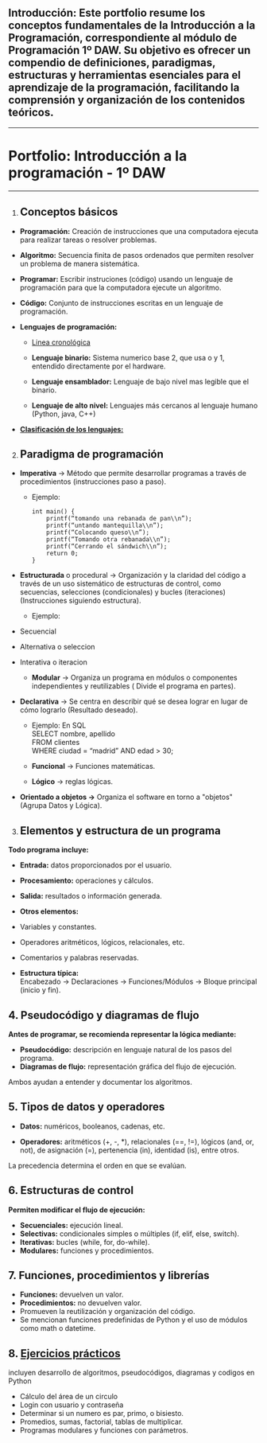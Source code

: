 ## **Introducción:** Este portfolio resume los conceptos fundamentales de la Introducción a la Programación, correspondiente al módulo de Programación 1º DAW. Su objetivo es ofrecer un compendio de definiciones, paradigmas, estructuras y herramientas esenciales para el aprendizaje de la programación, facilitando la comprensión y organización de los contenidos teóricos.

---

# Portfolio: Introducción a la programación \- 1º DAW

---

1. ##  Conceptos básicos 

     
* **Programación:** Creación de instrucciones que una computadora ejecuta para realizar tareas o resolver problemas.  
    
* **Algoritmo:** Secuencia finita de pasos ordenados que permiten resolver un problema de manera sistemática.  
    
* **Programar:** Escribir instruciones (código) usando un lenguaje de programación para que la computadora ejecute un algoritmo.  
    
* **Código:** Conjunto de instrucciones escritas en un lenguaje de programación.  
    
* **Lenguajes de programación:**  
  * [Linea cronológica](https://github.com/jrocher526/PROGR/blob/main/UD%201/Actividades/Act%208.%20L%C3%ADnea%20cronol%C3%B3gica.pdf)   
  * **Lenguaje binario:** Sistema numerico base 2, que usa o y 1, entendido directamente por el hardware.  
      
  * **Lenguaje ensamblador:** Lenguaje de bajo nivel mas legible que el binario.  
      
  * **Lenguaje de alto nivel:** Lenguajes más cercanos al lenguaje humano (Python, java, C++)


* [**Clasificación de los lenguajes:**](https://github.com/jrocher526/PROGR/blob/main/UD%201/Actividades/Act%203.%20Tabla%20de%20lenguajes.pdf)

2. ## Paradigma de programación

* **Imperativa** → Método que permite desarrollar programas a través de procedimientos (instrucciones paso a paso).  
  * Ejemplo:

		int main() {  
			printf(“tomando una rebanada de pan\\n”);  
			printf(“untando mantequilla\\n”);  
			printf(“Colocando queso\\n”);  
			printf(“Tomando otra rebanada\\n”);  
			printf(“Cerrando el sándwich\\n”);  
			return 0;  
		}

* **Estructurada** o procedural → Organización y la claridad del código a través de un uso sistemático de estructuras de control, como secuencias, selecciones (condicionales) y bucles (iteraciones) (Instrucciones siguiendo estructura).  
    
  * Ejemplo:

* Secuencial  
* Alternativa o seleccion  
* Interativa o iteracion

  * **Modular** → Organiza un programa en módulos o componentes independientes y reutilizables ( Divide el programa en partes).  
      
* **Declarativa** → Se centra en describir qué se desea lograr en lugar de cómo lograrlo (Resultado deseado).  
  * Ejemplo: En SQL  
    SELECT nombre, apellido  
    FROM clientes  
    WHERE ciudad \= “madrid” AND edad \> 30;  
      
  * **Funcional** → Funciones matemáticas.  
  * **Lógico** → reglas lógicas.  
      
* **Orientado a objetos →** Organiza el software en torno a "objetos" (Agrupa Datos y Lógica).

3. ## Elementos y estructura de un programa

**Todo programa incluye:**

* **Entrada:** datos proporcionados por el usuario.  
* **Procesamiento:** operaciones y cálculos.  
* **Salida:** resultados o información generada.  
    
* **Otros elementos:**  
* Variables y constantes.  
* Operadores aritméticos, lógicos, relacionales, etc.  
* Comentarios y palabras reservadas.

* **Estructura típica:**  
  Encabezado → Declaraciones → Funciones/Módulos → Bloque principal (inicio y fin).

## 4\. Pseudocódigo y diagramas de flujo

**Antes de programar, se recomienda representar la lógica mediante:**

* **Pseudocódigo:** descripción en lenguaje natural de los pasos del programa.  
* **Diagramas de flujo:** representación gráfica del flujo de ejecución.


Ambos ayudan a entender y documentar los algoritmos.

## 5\. Tipos de datos y operadores

* **Datos:** numéricos, booleanos, cadenas, etc.

* **Operadores:** aritméticos (+, \-, \*), relacionales (==, \!=), lógicos (and, or, not), de asignación (=), pertenencia (in), identidad (is), entre otros.


La precedencia determina el orden en que se evalúan.

## 6\. Estructuras de control

**Permiten modificar el flujo de ejecución:**

* **Secuenciales:** ejecución lineal.  
* **Selectivas:** condicionales simples o múltiples (if, elif, else, switch).  
* **Iterativas:** bucles (while, for, do-while).  
* **Modulares:** funciones y procedimientos.

## 7\. Funciones, procedimientos y librerías

* **Funciones:** devuelven un valor.  
* **Procedimientos:** no devuelven valor.  
* Promueven la reutilización y organización del código.  
* Se mencionan funciones predefinidas de Python y el uso de módulos como math o datetime.

## 

## 8\. [Ejercicios prácticos](https://github.com/jrocher526/PROGR/tree/main/UD%201)

incluyen desarrollo de algoritmos, pseudocódigos, diagramas y codigos en Python

* Cálculo del área de un circulo  
* Login con usuario y contraseña  
* Determinar si un numero es par, primo, o bisiesto.  
* Promedios, sumas, factorial, tablas de multiplicar.  
* Programas modulares y funciones con parámetros.

